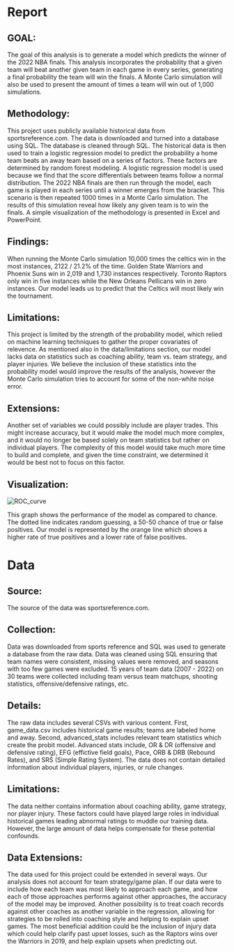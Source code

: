 # Report
## GOAL:
The goal of this analysis is to generate a model which predicts the winner of the 2022 NBA finals.
This analysis incorporates the probability that a given team will beat another given team in each game in every series, generating a final probability the team will win the finals.
A Monte Carlo simulation will also be used to present the amount of times a team will win out of 1,000 simulations.

## Methodology:
This project uses publicly available historical data from sportsreference.com.
The data is downloaded and turned into a database using SQL.
The database is cleaned through SQL.
The historical data is then used to train a logistic regression model to predict the probability a home team beats an away team based on a series of factors. 
These factors are determined by random forest modeling.
A logistic regression model is used because we find that the score differentials between teams follow a normal distribution.
The 2022 NBA finals are then run through the model, each game is played in each series until a winner emerges from the bracket.
This scenario is then repeated 1000 times in a Monte Carlo simulation.
The results of this simulation reveal how likely any given team is to win the finals.
A simple visualization of the methodology is presented in Excel and PowerPoint.

## Findings:
When running the Monte Carlo simulation 10,000 times the celtics win in the most instances, 2122 / 21.2% of the time.
Golden State Warriors and Phoenix Suns win in 2,019 and 1,730 instances respectively.
Toronto Raptors only win in five instances while the New Orleans Pellicans win in zero instances.
Our model leads us to predict that the Celtics will most likely win the tournament.

## Limitations:
This project is limited by the strength of the probability model, which relied on machine learning techniques to gather the proper covariates of relevence. As mentioned also in the data/limitations section, our model lacks data on statistics such as coaching ability, team vs. team strategy, and player injuries. We believe the inclusion of these statistics into the probability model would improve the results of the analysis, however the Monte Carlo simulation tries to account for some of the non-white noise error.

## Extensions:
Another set of variables we could possibly include are player trades.  This might increase accuracy, but it would make the model much more complex, and it would no longer be based solely on team statistics but rather on individual players.  The complexity of this model would take much more time to build and complete, and given the time constraint, we determined it would be best not to focus on this factor.


## Visualization:
![ROC_curve](https://user-images.githubusercontent.com/97993980/168327854-5fea75bf-374e-4614-bbf3-5ebcaa6756e8.png)

This graph shows the performance of the model as compared to chance.
The dotted line indicates random guessing, a 50-50 chance of true or false positives.
Our model is represented by the orange line which shows a higher rate of true positives and a lower rate of false positives.

# Data
## Source:
The source of the data was sportsreference.com.

## Collection:
Data was downloaded from sports reference and SQL was used to generate a database from the raw data.
Data was cleaned using SQL ensuring that team names were consistent, missing values were removed, and seasons with too few games were excluded. 15 years of team data (2007 - 2022) on 30 teams were collected including team versus team matchups, shooting statistics, offensive/defensive ratings, etc.

## Details:
The raw data includes several CSVs with various content.
First, game_data.csv includes historical game results; teams are labeled home and away.
Second, advanced_stats includes relevant team statistics which create the probit model.
Advanced stats include, OR & DR (offensive and defensive rating), EFG (effictive field goals), Pace, ORB & DRB (Rebound Rates), and SRS (Simple Rating System).
The data does not contain detailed information about individual players, injuries, or rule changes.

## Limitations:
The data neither contains information about coaching ability, game strategy, nor player injury. 
These factors could have played large roles in individual historical games leading abnormal ratings to muddle our training data. However, the large amount of data helps compensate for these potential confounds.

## Data Extensions:
The data used for this project could be extended in several ways.
Our analysis does not account for team strategy/game plan.
If our data were to include how each team was most likely to approach each game, and how each of those approaches performs against other approaches, the accuracy of the model may be improved.
Another possibility is to treat coach records against other coaches as another variable in the regression, allowing for strategies to be rolled into coaching style and helping to explain upset games. 
The most beneficial addition could be the inclusion of injury data which could help clarify past upset losses, such as the Raptors wins over the Warriors in 2019, and help explain upsets when predicting out.
